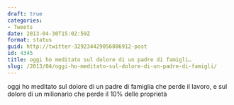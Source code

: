 ```yaml
---
draft: true
categories:
- Tweets
date: 2013-04-30T15:02:59Z
format: status
guid: http://twitter-329234429056806912-post
id: 4345
title: oggi ho meditato sul dolore di un padre di famigli…
slug: /2013/04/oggi-ho-meditato-sul-dolore-di-un-padre-di-famigli/
---
```


oggi ho meditato sul dolore di un padre di famiglia che perde il lavoro, e sul dolore di un milionario che perde il 10% delle proprietà